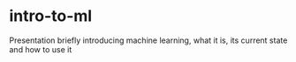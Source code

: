 # intro-to-ml
Presentation briefly introducing machine learning, what it is, its current state and how to use it
